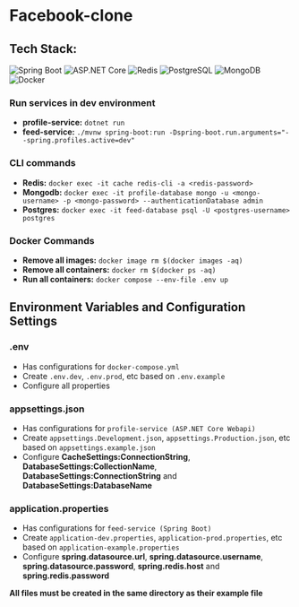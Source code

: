 # Facebook-clone

## Tech Stack:
![Spring Boot](https://img.shields.io/badge/-SPRING%20BOOT-6DB33F?logo=spring&logoColor=white&style=for-the-badge)
![ASP.NET Core](https://img.shields.io/badge/-ASP.NET%20CORE-512BD4?logo=.net&logoColor=white&style=for-the-badge)
![Redis](https://img.shields.io/badge/-REDIS-DC382D?logo=redis&logoColor=white&style=for-the-badge)
![PostgreSQL](https://img.shields.io/badge/-POSTGRESQL-336791?logo=postgresql&logoColor=white&style=for-the-badge)
![MongoDB](https://img.shields.io/badge/-MONGODB-47A248?logo=mongodb&logoColor=white&style=for-the-badge)
![Docker](https://img.shields.io/badge/-DOCKER-2496ED?logo=docker&logoColor=white&style=for-the-badge)


### Run services in dev environment
- **profile-service:** ```dotnet run```
- **feed-service:** ```./mvnw spring-boot:run -Dspring-boot.run.arguments="--spring.profiles.active=dev"```

### CLI commands
- **Redis:** ```docker exec -it cache redis-cli -a <redis-password>```
- **Mongodb:** ```docker exec -it profile-database mongo -u <mongo-username> -p <mongo-password> --authenticationDatabase admin```
- **Postgres:** ```docker exec -it feed-database psql -U <postgres-username> postgres```

### Docker Commands
- **Remove all images:** ```docker image rm $(docker images -aq)```
- **Remove all containers:** ```docker rm $(docker ps -aq)```
- **Run all containers:** ```docker compose --env-file .env up```

## Environment Variables and Configuration Settings
### .env
- Has configurations for ```docker-compose.yml```
- Create ```.env.dev```, ```.env.prod```, etc based on ```.env.example```
- Configure all properties

### appsettings.json
- Has configurations for ```profile-service (ASP.NET Core Webapi)```
- Create ```appsettings.Development.json```, ```appsettings.Production.json```, etc based on ```appsettings.example.json```
- Configure **CacheSettings:ConnectionString**, **DatabaseSettings:CollectionName**, **DatabaseSettings:ConnectionString** and **DatabaseSettings:DatabaseName**

### application.properties
- Has configurations for ```feed-service (Spring Boot)```
- Create ```application-dev.properties```, ```application-prod.properties```, etc based on ```application-example.properties```
- Configure **spring.datasource.url**, **spring.datasource.username**, **spring.datasource.password**, **spring.redis.host** and **spring.redis.password**

**All files must be created in the same directory as their example file**